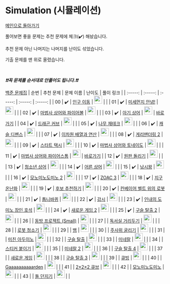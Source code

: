 # Simulation (시뮬레이션)

[메인으로 돌아가기](https://github.com/tony9402/baekjoon)

풀어보면 좋을 문제는 추천 문제에 체크(:heavy_check_mark:) 해놨습니다.

추천 문제 아닌 나머지는 나머지를 난이도 섞었습니다.

기출 문제를 맨 위로 올렸습니다.

<br>

***❗️❗️꼭 문제를 순서대로 안풀어도 됩니다.❗️❗️***

[백준 문제집](https://www.acmicpc.net/workbook/view/6832)
|          순번          |        추천 문제         |        문제 이름         |         난이도          |        풀이 링크         |
| :-----: | :-----: | :-----: | :-----: | :-----: |
| 00 |  :heavy_check_mark:  | <a href="http://boj.kr/16234" target="_blank">인구 이동</a> | <img height="25px" width="25px=" src="https://static.solved.ac/tier_small/11.svg"/> |                      |
| 01 |  :heavy_check_mark:  | <a href="http://boj.kr/17144" target="_blank">미세먼지 안녕!</a> | <img height="25px" width="25px=" src="https://static.solved.ac/tier_small/11.svg"/> |                      |
| 02 |  :heavy_check_mark:  | <a href="http://boj.kr/20056" target="_blank">마법사 상어와 파이어볼</a> | <img height="25px" width="25px=" src="https://static.solved.ac/tier_small/11.svg"/> |                      |
| 03 |  :heavy_check_mark:  | <a href="http://boj.kr/16236" target="_blank">아기 상어</a> | <img height="25px" width="25px=" src="https://static.solved.ac/tier_small/12.svg"/> | <a href="./../solution/simulation/16236">바로가기</a> |
| 04 |  :heavy_check_mark:  | <a href="http://boj.kr/15685" target="_blank">드래곤 커브</a> | <img height="25px" width="25px=" src="https://static.solved.ac/tier_small/12.svg"/> |                      |
| 05 |  :heavy_check_mark:  | <a href="http://boj.kr/16235" target="_blank">나무 재테크</a> | <img height="25px" width="25px=" src="https://static.solved.ac/tier_small/12.svg"/> |                      |
| 06 |  :heavy_check_mark:  | <a href="http://boj.kr/17135" target="_blank">캐슬 디펜스</a> | <img height="25px" width="25px=" src="https://static.solved.ac/tier_small/12.svg"/> |                      |
| 07 |  :heavy_check_mark:  | <a href="http://boj.kr/17140" target="_blank">이차원 배열과 연산</a> | <img height="25px" width="25px=" src="https://static.solved.ac/tier_small/12.svg"/> |                      |
| 08 |  :heavy_check_mark:  | <a href="http://boj.kr/17779" target="_blank">게리맨더링 2</a> | <img height="25px" width="25px=" src="https://static.solved.ac/tier_small/12.svg"/> |                      |
| 09 |  :heavy_check_mark:  | <a href="http://boj.kr/19238" target="_blank">스타트 택시</a> | <img height="25px" width="25px=" src="https://static.solved.ac/tier_small/12.svg"/> |                      |
| 10 |  :heavy_check_mark:  | <a href="http://boj.kr/20057" target="_blank">마법사 상어와 토네이도</a> | <img height="25px" width="25px=" src="https://static.solved.ac/tier_small/12.svg"/> |                      |
| 11 |  :heavy_check_mark:  | <a href="http://boj.kr/20058" target="_blank">마법사 상어와 파이어스톰</a> | <img height="25px" width="25px=" src="https://static.solved.ac/tier_small/12.svg"/> | <a href="./../solution/simulation/20058">바로가기</a> |
| 12 |  :heavy_check_mark:  | <a href="http://boj.kr/17822" target="_blank">원판 돌리기</a> | <img height="25px" width="25px=" src="https://static.solved.ac/tier_small/13.svg"/> |                      |
| 13 |  :heavy_check_mark:  | <a href="http://boj.kr/19236" target="_blank">청소년 상어</a> | <img height="25px" width="25px=" src="https://static.solved.ac/tier_small/13.svg"/> |                      |
| 14 |  :heavy_check_mark:  | <a href="http://boj.kr/19237" target="_blank">어른 상어</a> | <img height="25px" width="25px=" src="https://static.solved.ac/tier_small/13.svg"/> |                      |
| 15 |  :heavy_check_mark:  | <a href="http://boj.kr/17143" target="_blank">낚시왕</a> | <img height="25px" width="25px=" src="https://static.solved.ac/tier_small/14.svg"/> |                      |
| 16 |  :heavy_check_mark:  | <a href="http://boj.kr/20061" target="_blank">모노미노도미노 2</a> | <img height="25px" width="25px=" src="https://static.solved.ac/tier_small/14.svg"/> |                      |
| 17 |  :heavy_check_mark:  | <a href="http://boj.kr/20436" target="_blank">ZOAC 3</a> | <img height="25px" width="25px=" src="https://static.solved.ac/tier_small/7.svg"/> |                      |
| 18 |  :heavy_check_mark:  | <a href="http://boj.kr/5212" target="_blank">지구 온난화</a> | <img height="25px" width="25px=" src="https://static.solved.ac/tier_small/9.svg"/> |                      |
| 19 |  :heavy_check_mark:  | <a href="http://boj.kr/1713" target="_blank">후보 추천하기</a> | <img height="25px" width="25px=" src="https://static.solved.ac/tier_small/9.svg"/> |                      |
| 20 |  :heavy_check_mark:  | <a href="http://boj.kr/20055" target="_blank">컨베이어 벨트 위의 로봇</a> | <img height="25px" width="25px=" src="https://static.solved.ac/tier_small/10.svg"/> |                      |
| 21 |  :heavy_check_mark:  | <a href="http://boj.kr/14891" target="_blank">톱니바퀴</a> | <img height="25px" width="25px=" src="https://static.solved.ac/tier_small/11.svg"/> |                      |
| 22 |  :heavy_check_mark:  | <a href="http://boj.kr/15683" target="_blank">감시</a> | <img height="25px" width="25px=" src="https://static.solved.ac/tier_small/11.svg"/> |                      |
| 23 |  :heavy_check_mark:  | <a href="http://boj.kr/20165" target="_blank">인내의 도미노 장인 호석</a> | <img height="25px" width="25px=" src="https://static.solved.ac/tier_small/11.svg"/> |                      |
| 24 |  :heavy_check_mark:  | <a href="http://boj.kr/17837" target="_blank">새로운 게임 2</a> | <img height="25px" width="25px=" src="https://static.solved.ac/tier_small/14.svg"/> |                      |
| 25 |  :heavy_check_mark:  | <a href="http://boj.kr/13460" target="_blank">구슬 탈출 2</a> | <img height="25px" width="25px=" src="https://static.solved.ac/tier_small/14.svg"/> |                      |
| 26 |                      | <a href="http://boj.kr/14594" target="_blank">동방 프로젝트 (Small)</a> | <img height="25px" width="25px=" src="https://static.solved.ac/tier_small/8.svg"/> |                      |
| 27 |                      | <a href="http://boj.kr/20665" target="_blank">독서실 거리두기</a> | <img height="25px" width="25px=" src="https://static.solved.ac/tier_small/11.svg"/> |                      |
| 28 |                      | <a href="http://boj.kr/14503" target="_blank">로봇 청소기</a> | <img height="25px" width="25px=" src="https://static.solved.ac/tier_small/11.svg"/> |                      |
| 29 |                      | <a href="http://boj.kr/3190" target="_blank">뱀</a> | <img height="25px" width="25px=" src="https://static.solved.ac/tier_small/11.svg"/> |                      |
| 30 |                      | <a href="http://boj.kr/14499" target="_blank">주사위 굴리기</a> | <img height="25px" width="25px=" src="https://static.solved.ac/tier_small/11.svg"/> |                      |
| 31 |                      | <a href="http://boj.kr/8972" target="_blank">미친 아두이노</a> | <img height="25px" width="25px=" src="https://static.solved.ac/tier_small/12.svg"/> |                      |
| 32 |                      | <a href="http://boj.kr/13459" target="_blank">구슬 탈출</a> | <img height="25px" width="25px=" src="https://static.solved.ac/tier_small/13.svg"/> |                      |
| 33 |                      | <a href="http://boj.kr/2933" target="_blank">미네랄</a> | <img height="25px" width="25px=" src="https://static.solved.ac/tier_small/13.svg"/> |                      |
| 34 |                      | <a href="http://boj.kr/18808" target="_blank">스티커 붙이기</a> | <img height="25px" width="25px=" src="https://static.solved.ac/tier_small/13.svg"/> |                      |
| 35 |                      | <a href="http://boj.kr/18500" target="_blank">미네랄 2</a> | <img height="25px" width="25px=" src="https://static.solved.ac/tier_small/13.svg"/> |                      |
| 36 |                      | <a href="http://boj.kr/15653" target="_blank">구슬 탈출 4</a> | <img height="25px" width="25px=" src="https://static.solved.ac/tier_small/14.svg"/> |                      |
| 37 |                      | <a href="http://boj.kr/17780" target="_blank">새로운 게임</a> | <img height="25px" width="25px=" src="https://static.solved.ac/tier_small/14.svg"/> |                      |
| 38 |                      | <a href="http://boj.kr/15644" target="_blank">구슬 탈출 3</a> | <img height="25px" width="25px=" src="https://static.solved.ac/tier_small/14.svg"/> |                      |
| 39 |                      | <a href="http://boj.kr/5373" target="_blank">큐빙</a> | <img height="25px" width="25px=" src="https://static.solved.ac/tier_small/15.svg"/> |                      |
| 40 |                      | <a href="http://boj.kr/18809" target="_blank">Gaaaaaaaaaarden</a> | <img height="25px" width="25px=" src="https://static.solved.ac/tier_small/15.svg"/> |                      |
| 41 |                      | <a href="http://boj.kr/16939" target="_blank">2×2×2 큐브</a> | <img height="25px" width="25px=" src="https://static.solved.ac/tier_small/15.svg"/> |                      |
| 42 |                      | <a href="http://boj.kr/19235" target="_blank">모노미노도미노</a> | <img height="25px" width="25px=" src="https://static.solved.ac/tier_small/16.svg"/> |                      |
| 43 |                      | <a href="http://boj.kr/3025" target="_blank">돌 던지기</a> | <img height="25px" width="25px=" src="https://static.solved.ac/tier_small/16.svg"/> |                      |
